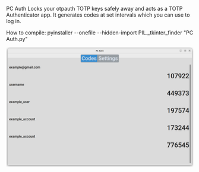 PC Auth Locks your otpauth TOTP keys safely away and acts as a TOTP Authenticator app. It generates codes at set intervals which you can use to log in.

How to compile:
pyinstaller --onefile --hidden-import PIL._tkinter_finder "PC Auth.py"

![Screenshot](screenshot.png)
